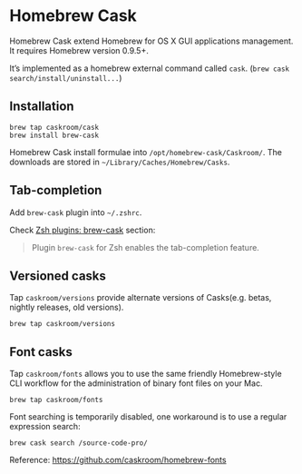 # Homebrew Cask

Homebrew Cask extend Homebrew for OS X GUI applications management. It requires Homebrew version 0.9.5+.

It’s implemented as a homebrew external command called `cask`. (`brew cask search/install/uninstall...`)

## Installation

	brew tap caskroom/cask
	brew install brew-cask

Homebrew Cask install formulae into `/opt/homebrew-cask/Caskroom/`. The downloads are stored in `~/Library/Caches/Homebrew/Casks`.

## Tab-completion

Add `brew-cask` plugin into `~/.zshrc`.

Check [Zsh plugins: brew-cask](../iTerm2/zsh-plugins.html#brew-cask) section:

> Plugin `brew-cask` for Zsh enables the tab-completion feature.

## Versioned casks

Tap `caskroom/versions` provide alternate versions of Casks(e.g. betas, nightly releases, old versions).

    brew tap caskroom/versions

## Font casks

Tap `caskroom/fonts` allows you to use the same friendly Homebrew-style CLI workflow for the administration of binary font files on your Mac.

    brew tap caskroom/fonts

Font searching is temporarily disabled, one workaround is to use a regular expression search:

    brew cask search /source-code-pro/

Reference: <https://github.com/caskroom/homebrew-fonts>

